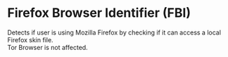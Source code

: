 Firefox Browser Identifier (FBI)
======

Detects if user is using Mozilla Firefox by checking if it can access a local Firefox skin file.
<br>
Tor Browser is not affected.

